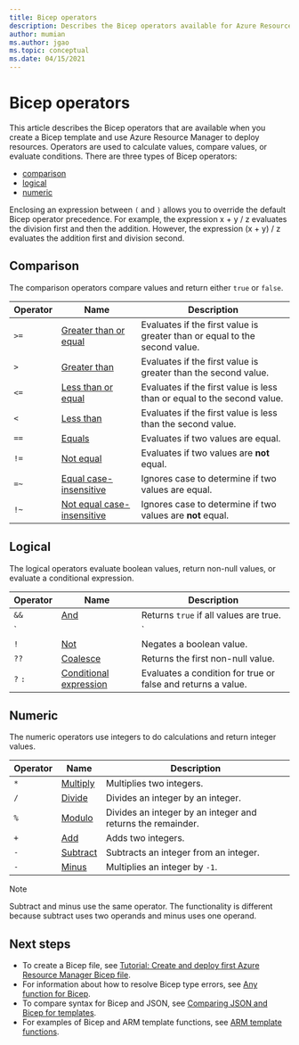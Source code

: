 ```yaml
---
title: Bicep operators
description: Describes the Bicep operators available for Azure Resource Manager deployments.
author: mumian
ms.author: jgao
ms.topic: conceptual
ms.date: 04/15/2021
---
```


# Bicep operators

This article describes the Bicep operators that are available when you create a Bicep template and use Azure Resource Manager to deploy resources. Operators are used to calculate values, compare values, or evaluate conditions. There are three types of Bicep operators:

- [comparison](#comparison)
- [logical](#logical)
- [numeric](#numeric)

Enclosing an expression between `(` and `)` allows you to override the default Bicep operator precedence. For example, the expression x + y / z evaluates the division first and then the addition. However, the expression (x + y) / z evaluates the addition first and division second.

## Comparison

The comparison operators compare values and return either `true` or `false`.

| Operator | Name | Description |
| ---- | ---- | ---- |
| `>=` | [Greater than or equal](./operators-comparison.md#greater-than-or-equal-) | Evaluates if the first value is greater than or equal to the second value. |
| `>`  | [Greater than](./operators-comparison.md#greater-than-) | Evaluates if the first value is greater than the second value. |
| `<=` | [Less than or equal](./operators-comparison.md#less-than-or-equal-) | Evaluates if the first value is less than or equal to the second value. |
| `<`  | [Less than](./operators-comparison.md#less-than-) | Evaluates if the first value is less than the second value. |
| `==` | [Equals](./operators-comparison.md#equals-) | Evaluates if two values are equal. |
| `!=` | [Not equal](./operators-comparison.md#not-equal-) | Evaluates if two values are **not** equal. |
| `=~` | [Equal case-insensitive](./operators-comparison.md#equal-case-insensitive-) | Ignores case to determine if two values are equal. |
| `!~` | [Not equal case-insensitive](./operators-comparison.md#not-equal-case-insensitive-) | Ignores case to determine if two values are **not** equal. |

## Logical

The logical operators evaluate boolean values, return non-null values, or evaluate a conditional expression.

| Operator | Name | Description |
| ---- | ---- | ---- |
| `&&` | [And](./operators-logical.md#and-) | Returns `true` if all values are true. |
| `||`| [Or](./operators-logical.md#or-) | Returns `true` if either value is true. |
| `!` | [Not](./operators-logical.md#not-) | Negates a boolean value. |
| `??` | [Coalesce](./operators-logical.md#coalesce-) | Returns the first non-null value. |
| `?` `:` | [Conditional expression](./operators-logical.md#conditional-expression--) | Evaluates a condition for true or false and returns a value. |

## Numeric

The numeric operators use integers to do calculations and return integer values.

| Operator | Name | Description |
| ---- | ---- | ---- |
| `*` | [Multiply](./operators-numeric.md#multiply-) | Multiplies two integers. |
| `/` | [Divide](./operators-numeric.md#divide-) | Divides an integer by an integer. |
| `%` | [Modulo](./operators-numeric.md#modulo-) | Divides an integer by an integer and returns the remainder. |
| `+` | [Add](./operators-numeric.md#add-) | Adds two integers. |
| `-` | [Subtract](./operators-numeric.md#subtract--) | Subtracts an integer from an integer. |
| `-` | [Minus](./operators-numeric.md#minus--) | Multiplies an integer by `-1`. |

> [!NOTE]
> Subtract and minus use the same operator. The functionality is different because subtract uses two
> operands and minus uses one operand.

## Next steps

- To create a Bicep file, see [Tutorial: Create and deploy first Azure Resource Manager Bicep file](./tutorial-create-first-bicep.md).
- For information about how to resolve Bicep type errors, see [Any function for Bicep](template-functions-any.md).
- To compare syntax for Bicep and JSON, see [Comparing JSON and Bicep for templates](compare-template-syntax.md).
- For examples of Bicep and ARM template functions, see [ARM template functions](template-functions.md).

